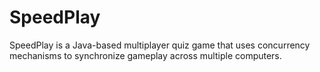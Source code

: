 # SpeedPlay
SpeedPlay is a Java-based multiplayer quiz game that uses concurrency mechanisms to synchronize gameplay across multiple computers.
